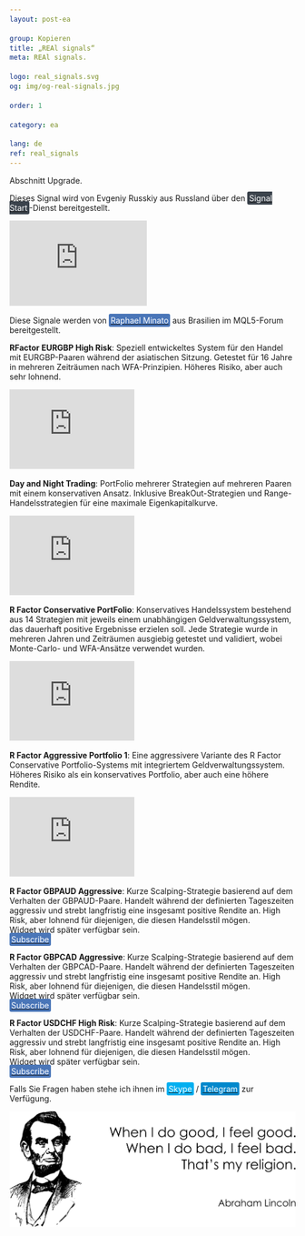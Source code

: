 ```yaml
---
layout: post-ea

group: Kopieren
title: „REAl signals“
meta: REAl signals.

logo: real_signals.svg
og: img/og-real-signals.jpg

order: 1

category: ea

lang: de
ref: real_signals
---
```


Abschnitt Upgrade.

Dieses Signal wird von Evgeniy Russkiy aus Russland über den <a href="https://www.signalstart.com/analysis/real-signal/50865" target="_blank"><span style="background-color:#3b434c; color:white; padding:3px; border-radius: 3px">Signal Start</span></a>-Dienst bereitgestellt.  
<iframe frameborder="0" width="242" height="150" src="https://www.signalstart.com/de/widgets/1/50865?colors=578EBE,FFFFFF,004782"></iframe>

Diese Signale werden von <a href="https://www.mql5.com/de/users/johnmacknamara" target="_blank"><span style="background-color:#4a76b8; color:white; padding:3px; border-radius: 3px">Raphael Minato</span></a> aus Brasilien im MQL5-Forum bereitgestellt.

**RFactor EURGBP High Risk**: Speziell entwickeltes System für den Handel mit EURGBP-Paaren während der asiatischen Sitzung. Getestet für 16 Jahre in mehreren Zeiträumen nach WFA-Prinzipien. Höheres Risiko, aber auch sehr lohnend.  
<iframe frameborder="0" width="220" height="140" src="https://www.mql5.com/de/signals/widget/signal/3ps8"></iframe>

**Day and Night Trading**: PortFolio mehrerer Strategien auf mehreren Paaren mit einem konservativen Ansatz. Inklusive BreakOut-Strategien und Range-Handelsstrategien für eine maximale Eigenkapitalkurve.  
<iframe frameborder="0" width="220" height="140" src="https://www.mql5.com/de/signals/widget/signal/3ps9"></iframe>

**R Factor Conservative PortFolio**: Konservatives Handelssystem bestehend aus 14 Strategien mit jeweils einem unabhängigen Geldverwaltungssystem, das dauerhaft positive Ergebnisse erzielen soll. Jede Strategie wurde in mehreren Jahren und Zeiträumen ausgiebig getestet und validiert, wobei Monte-Carlo- und WFA-Ansätze verwendet wurden.  
<iframe frameborder="0" width="220" height="140" src="https://www.mql5.com/de/signals/widget/signal/3psa"></iframe>

**R Factor Aggressive Portfolio 1**: Eine aggressivere Variante des R Factor Conservative Portfolio-Systems mit integriertem Geldverwaltungssystem. Höheres Risiko als ein konservatives Portfolio, aber auch eine höhere Rendite.    
<iframe frameborder="0" width="220" height="140" src="https://www.mql5.com/de/signals/widget/signal/3psb"></iframe>

**R Factor GBPAUD Aggressive**: Kurze Scalping-Strategie basierend auf dem Verhalten der GBPAUD-Paare. Handelt während der definierten Tageszeiten aggressiv und strebt langfristig eine insgesamt positive Rendite an. High Risk, aber lohnend für diejenigen, die diesen Handelsstil mögen.  
Widget wird später verfügbar sein.  
<a href="https://www.mql5.com/de/signals/477486" target="_blank"><span style="background-color:#4a76b8; color:white; padding:3px; border-radius: 3px">Subscribe</span></a>

**R Factor GBPCAD Aggressive**: Kurze Scalping-Strategie basierend auf dem Verhalten der GBPCAD-Paare. Handelt während der definierten Tageszeiten aggressiv und strebt langfristig eine insgesamt positive Rendite an. High Risk, aber lohnend für diejenigen, die diesen Handelsstil mögen.  
Widget wird später verfügbar sein.  
<a href="https://www.mql5.com/de/signals/450778" target="_blank"><span style="background-color:#4a76b8; color:white; padding:3px; border-radius: 3px">Subscribe</span></a>

**R Factor USDCHF High Risk**: Kurze Scalping-Strategie basierend auf dem Verhalten der USDCHF-Paare. Handelt während der definierten Tageszeiten aggressiv und strebt langfristig eine insgesamt positive Rendite an. High Risk, aber lohnend für diejenigen, die diesen Handelsstil mögen.  
Widget wird später verfügbar sein.  
<a href="https://www.mql5.com/de/signals/530561" target="_blank"><span style="background-color:#4a76b8; color:white; padding:3px; border-radius: 3px">Subscribe</span></a>


Falls Sie Fragen haben stehe ich ihnen im <a href="skype:chutkoy89?call" target="_blank"><span style="background-color:#00aff0; color:white; padding:3px; border-radius: 3px">Skype</span></a> / <a href="https://t.me/chutkoy" target="_blank"><span style="background-color:#0088cc; color:white; padding:3px; border-radius: 3px">Telegram</span></a> zur Verfügung.

<a data-fancybox="gallery" href="/img/programming/Lincoln.png"><img src="/img/programming/Lincoln.png" alt=""></a>
